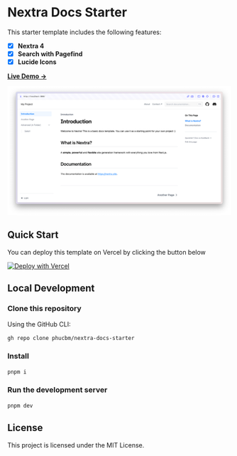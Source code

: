# Nextra Docs Starter 

This starter template includes the following features:

- [x] **Nextra 4**
- [x] **Search with Pagefind**
- [x] **Lucide Icons**

[**Live Demo →**](https://nextra-4-docs-starter.vercel.app)

[![](.github/screenshot.png)](https://nextra-4-docs-starter.vercel.app)

## Quick Start

You can deploy this template on Vercel by clicking the button below

[![Deploy with Vercel](https://vercel.com/button)](https://vercel.com/new/clone?repository-url=https%3A%2F%2Fgithub.com%2Fphucbm%2Fnextra-docs-starter)

## Local Development

### Clone this repository

Using the GitHub CLI:
```bash
gh repo clone phucbm/nextra-docs-starter
```

### Install
```bash
pnpm i
```

### Run the development server
```bash
pnpm dev
```

## License

This project is licensed under the MIT License.
